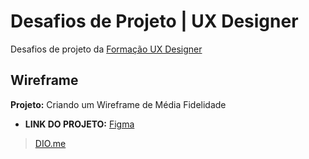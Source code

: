 # Desafios de Projeto | UX Designer

Desafios de projeto da [Formação UX Designer](https://web.dio.me/track/formacao-ux-designer)

## Wireframe

**Projeto:** Criando um Wireframe de Média Fidelidade

- **LINK DO PROJETO:** [Figma](https://www.figma.com/file/5m2TwTvToQJggyIjnsoOx9)

> [DIO.me](https://www.dio.me)
